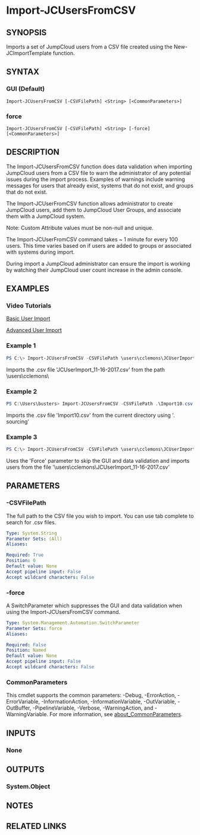 # Import-JCUsersFromCSV

## SYNOPSIS
Imports a set of JumpCloud users from a CSV file created using the New-JCImportTemplate function.

## SYNTAX

### GUI (Default)
```
Import-JCUsersFromCSV [-CSVFilePath] <String> [<CommonParameters>]
```

### force
```
Import-JCUsersFromCSV [-CSVFilePath] <String> [-force] [<CommonParameters>]
```

## DESCRIPTION
The Import-JCUsersFromCSV function does data validation when importing JumpCloud users from a CSV file to warn the administrator of any potential issues during the import process. Examples of warnings include warning messages for users that already exist, systems that do not exist, and groups that do not exist.

The Import-JCUserFromCSV function allows administrator to create JumpCloud users, add them to JumpCloud User Groups, and associate them with a JumpCloud system.

Note: Custom Attribute values must be non-null and unique.

The Import-JCUserFromCSV command takes ~ 1 minute for every 100 users. This time varies based on if users are added to groups or associated with systems during import.

During import a JumpCloud administrator can ensure the import is working by watching their JumpCloud user count increase in the admin console.

## EXAMPLES

### Video Tutorials

[Basic User Import](https://youtu.be/WSE5_uGYcIc)

[Advanced User Import](https://youtu.be/L2hP-XtUJH8)

### Example 1
```powershell
PS C:\> Import-JCUsersFromCSV -CSVFilePath \users\cclemons\JCUserImport_11-16-2017.csv
```

Imports the .csv file 'JCUserImport_11-16-2017.csv' from the path \users\cclemons\

### Example 2
```powershell
PS C:\Users\busters> Import-JCUsersFromCSV -CSVFilePath .\Import10.csv
```

Imports the .csv file 'Import10.csv' from the current directory using '. sourcing'

### Example 3
```powershell
PS C:\> Import-JCUsersFromCSV -CSVFilePath \users\cclemons\JCUserImport_11-16-2017.csv -Force
```

Uses the 'Force' parameter to skip the GUI and data validation and imports users from the file '\users\cclemons\JCUserImport_11-16-2017.csv'

## PARAMETERS

### -CSVFilePath
The full path to the CSV file you wish to import.
You can use tab complete to search for .csv files.

```yaml
Type: System.String
Parameter Sets: (All)
Aliases:

Required: True
Position: 0
Default value: None
Accept pipeline input: False
Accept wildcard characters: False
```

### -force
A SwitchParameter which suppresses the GUI and data validation when using the Import-JCUsersFromCSV command.

```yaml
Type: System.Management.Automation.SwitchParameter
Parameter Sets: force
Aliases:

Required: False
Position: Named
Default value: None
Accept pipeline input: False
Accept wildcard characters: False
```

### CommonParameters
This cmdlet supports the common parameters: -Debug, -ErrorAction, -ErrorVariable, -InformationAction, -InformationVariable, -OutVariable, -OutBuffer, -PipelineVariable, -Verbose, -WarningAction, and -WarningVariable. For more information, see [about_CommonParameters](http://go.microsoft.com/fwlink/?LinkID=113216).

## INPUTS

### None

## OUTPUTS

### System.Object
## NOTES

## RELATED LINKS
